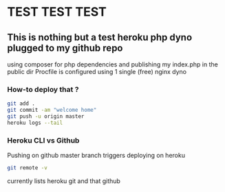 # TEST TEST TEST

## This is nothing but a test heroku php dyno plugged to my github repo
using composer for php dependencies and publishing my index.php in the public dir
Procfile is configured using 1 single (free) nginx dyno

### How-to deploy that ?
``` bash
git add .
git commit -am "welcome home"
git push -u origin master
heroku logs --tail
```

### Heroku CLI vs Github
Pushing on github master branch triggers deploying on heroku

``` bash
git remote -v
```
currently lists heroku git and that github